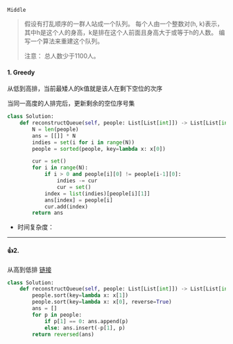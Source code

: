 `Middle`

> 假设有打乱顺序的一群人站成一个队列。 每个人由一个整数对(h, k)表示，其中h是这个人的身高，k是排在这个人前面且身高大于或等于h的人数。 编写一个算法来重建这个队列。
>
> 注意：
> 总人数少于1100人。

#### 1. Greedy

从低到高排，当前最矮人的k值就是该人在剩下空位的次序

当同一高度的人排完后，更新剩余的空位序号集

```python
class Solution:
    def reconstructQueue(self, people: List[List[int]]) -> List[List[int]]:
        N = len(people)
        ans = [[]] * N
        indies = set(i for i in range(N))
        people = sorted(people, key=lambda x: x[0])

        cur = set()
        for i in range(N):
            if i > 0 and people[i][0] != people[i-1][0]:
                indies -= cur
                cur = set()
            index = list(indies)[people[i][1]]
            ans[index] = people[i]
            cur.add(index)
        return ans
```

- 时间复杂度：

---

#### :+1:2. 

从高到低排  [链接](https://leetcode-cn.com/problems/queue-reconstruction-by-height/solution/cong-cha-ru-pai-xu-dao-tui-jie-fa-by-terjer7/)

```python
class Solution:
    def reconstructQueue(self, people: List[List[int]]) -> List[List[int]]:
        people.sort(key=lambda x: x[1])
        people.sort(key=lambda x: x[0], reverse=True)
        ans = []
        for p in people:
            if p[1] == 0: ans.append(p)
            else: ans.insert(-p[1], p)
        return reversed(ans)
```

